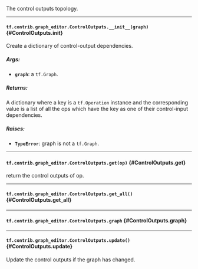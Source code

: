 The control outputs topology.
- - -

#### `tf.contrib.graph_editor.ControlOutputs.__init__(graph)` {#ControlOutputs.__init__}

Create a dictionary of control-output dependencies.

##### Args:


*  <b>`graph`</b>: a `tf.Graph`.

##### Returns:

  A dictionary where a key is a `tf.Operation` instance and the
     corresponding value is a list of all the ops which have the key
     as one of their control-input dependencies.

##### Raises:


*  <b>`TypeError`</b>: graph is not a `tf.Graph`.


- - -

#### `tf.contrib.graph_editor.ControlOutputs.get(op)` {#ControlOutputs.get}

return the control outputs of op.


- - -

#### `tf.contrib.graph_editor.ControlOutputs.get_all()` {#ControlOutputs.get_all}




- - -

#### `tf.contrib.graph_editor.ControlOutputs.graph` {#ControlOutputs.graph}




- - -

#### `tf.contrib.graph_editor.ControlOutputs.update()` {#ControlOutputs.update}

Update the control outputs if the graph has changed.


